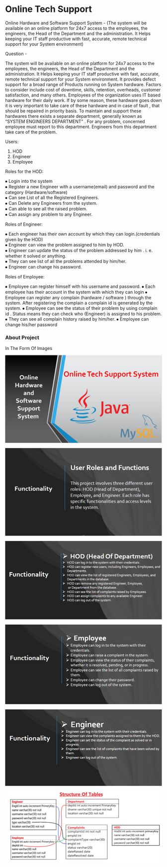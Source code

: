 # Online Tech Support 
Online Hardware and Software Support System -  (The system will be available on an online platform for 24x7 access to the employees, the engineers, the Head of the Department and the administration. It Helps keeping your IT staff productive with fast, accurate, remote technical support for your System environment)

Question - 

The system will be available on an online platform for 24x7 access to the employees, the engineers, the Head of the Department and the administration. It Helps keeping your IT staff productive with fast, accurate, remote technical support for your System environment. It provides defect support for a broad range of Products running on System hardware.
Factors to consider include cost of downtime, skills, retention, overheads, customer satisfaction, and many others.
Employees of the organization uses IT based hardware for their daily work. If by some reason, these hardware goes down it is very important to take care of these hardware and in case of fault , that should be repaired in priority basis. To maintain and support these hardwares there exists a separate department, generally known as “SYSTEM ENGINEERS DEPARTMENT” . For any problem, concerned employee must report to this department. Engineers from this department take care of the problem.

Users:
1. HOD
2. Engineer
3. Employee

Roles for the HOD:<br>

⦁ Login into the system<br>
⦁ Register a new Engineer with a username(email) and password and the category (Hardware/software)<br>
⦁ Can see List of all the Registered Engineers.<br>
⦁ Can Delete any Engineers from the system.<br>
⦁ Can able to see all the raised problem.<br>
⦁ Can assign any problem to any Engineer.<br>

Roles of Engineer:<br>

⦁ Each engineer has their own account by which they can login.(credentials given by the HOD)<br>
⦁ Engineer can view the problem assigned to him by HOD.<br>
⦁ Engineer can update the status of the problem addressed by him . i. e. whether it solved or anything.<br>
⦁ They can see list of all the problems attended by him/her.<br>
⦁ Engineer can change his password.<br>

Roles of Employee:<br>

⦁ Employee can register himself with his username and password.
⦁ Each employee has their account in the system with which they can login
⦁ Employee can register any complain (hardware / software ) through the system. After registering the complain a complain id is generated by the system.
⦁ Employee can see the status of their problem by using complain id . Status means they can check who (Engineer) is assigned to his problem.
⦁ They can see all complain history raised by him/her.
⦁ Employee can change his/her password

### About Project
In The Form Of Images

![About Project](OnlineHardwareAndSoftwareSupportSystem/Image/Intro1.png)

![Functionality](OnlineHardwareAndSoftwareSupportSystem/Image/Intro2.png)

![HOD Functionality](OnlineHardwareAndSoftwareSupportSystem/Image/HODFunctionlity.png)

![Employee Functionality](OnlineHardwareAndSoftwareSupportSystem/Image/EmployeeFunctionlity.png)

![Engineer Functionality](OnlineHardwareAndSoftwareSupportSystem/Image/EngineerFunctionlity.png)

![DataBase Structure](OnlineHardwareAndSoftwareSupportSystem/Image/TableStructure.png)
